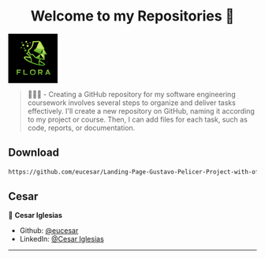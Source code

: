 <h1 align="center">Welcome to my Repositories 🤝</h1>
<p>
   <img align="center" alt="flora-I.A." height="100" width="100" src="flora.png">
</p>

> 🌱👨‍💻 - Creating a GitHub repository for my software engineering coursework involves several steps to organize and deliver tasks effectively.  I'll create a new repository on GitHub, naming it according to my project or course. Then, I can add files for each task, such as code, reports, or documentation.

## Download

```sh
https://github.com/eucesar/Landing-Page-Gustavo-Pelicer-Project-with-official-domain.git
```

## Cesar

👤 **Cesar Iglesias**

* Github: [@eucesar](https://github.com/eucesar)
* LinkedIn: [@Cesar Iglesias](https://www.linkedin.com/in/cesar-iglesias-tecnologia/)

***
